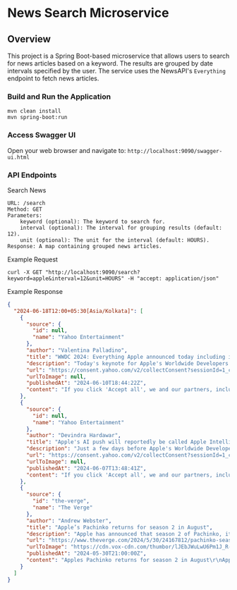 # News Search Microservice

## Overview

This project is a Spring Boot-based microservice that allows users to search for news articles based on a keyword. The results are grouped by date intervals specified by the user. The service uses the NewsAPI's `Everything` endpoint to fetch news articles.

### Build and Run the Application
```
mvn clean install
mvn spring-boot:run
   ```
### Access Swagger UI
   Open your web browser and navigate to:
    ```
    http://localhost:9090/swagger-ui.html
    ```
### API Endpoints
Search News

    URL: /search
    Method: GET
    Parameters:
        keyword (optional): The keyword to search for.
        interval (optional): The interval for grouping results (default: 12).
        unit (optional): The unit for the interval (default: HOURS).
    Response: A map containing grouped news articles.

Example Request
```
curl -X GET "http://localhost:9090/search?keyword=apple&interval=12&unit=HOURS" -H "accept: application/json"
```
Example Response
```json
{
  "2024-06-18T12:00+05:30[Asia/Kolkata]": [
    {
      "source": {
        "id": null,
        "name": "Yahoo Entertainment"
      },
      "author": "Valentina Palladino",
      "title": "WWDC 2024: Everything Apple announced today including iOS 18, AI with Apple Intelligence and more",
      "description": "Today's keynote for Apple's Worldwide Developers Conference teased a lot of what users can expect later this year when all of its major software updates roll out. Big changes coming to iOS 18, macOS Sequoia and watchOS 11 include RCS support, a new Passwords …",
      "url": "https://consent.yahoo.com/v2/collectConsent?sessionId=1_cc-session_8823786c-90f4-4b30-8198-1d295ab9a66c",
      "urlToImage": null,
      "publishedAt": "2024-06-10T18:44:22Z",
      "content": "If you click 'Accept all', we and our partners, including 238 who are part of the IAB Transparency &amp; Consent Framework, will also store and/or access information on a device (in other words, use … [+678 chars]"
    },
    {
      "source": {
        "id": null,
        "name": "Yahoo Entertainment"
      },
      "author": "Devindra Hardawar",
      "title": "Apple's AI push will reportedly be called Apple Intelligence, of course",
      "description": "Just a few days before Apple's Worldwide Developer's Conference (WWDC 2024) kicks off, Bloomberg's Mark Gurman has delivered his final round of party-spoiling details. The biggest takeaway: Apple will call its long-rumored artificial intelligence play \"Apple …",
      "url": "https://consent.yahoo.com/v2/collectConsent?sessionId=1_cc-session_3beaf018-e403-4758-9b9a-93b47390be5b",
      "urlToImage": null,
      "publishedAt": "2024-06-07T13:48:41Z",
      "content": "If you click 'Accept all', we and our partners, including 238 who are part of the IAB Transparency &amp; Consent Framework, will also store and/or access information on a device (in other words, use … [+678 chars]"
    },
    {
      "source": {
        "id": "the-verge",
        "name": "The Verge"
      },
      "author": "Andrew Webster",
      "title": "Apple’s Pachinko returns for season 2 in August",
      "description": "Apple has announced that season 2 of Pachinko, its generation-spanning historical drama, will start streaming on Apple TV Plus in August.",
      "url": "https://www.theverge.com/2024/5/30/24167812/pachinko-season-2-apple-tv-plus-release-date",
      "urlToImage": "https://cdn.vox-cdn.com/thumbor/lJEbJWuLwU6Pm1J_R-PH_uAcAu0=/0x0:3840x1918/1200x628/filters:focal(1920x959:1921x960)/cdn.vox-cdn.com/uploads/chorus_asset/file/25470597/Pachinko_203_F00314F.jpg",
      "publishedAt": "2024-05-30T21:00:00Z",
      "content": "Apples Pachinko returns for season 2 in August\r\nApples Pachinko returns for season 2 in August\r\n / The generation-spanning drama will start streaming again in the summer.\r\nByAndrew Webster, an entert… [+1439 chars]"
    }
  ]
}

```
